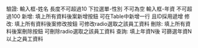 驗證:
	輸入框-姓名 長度不可超過10
	下拉選單-性別 不可為空
	輸入框-年資 不可超過100
新增:
	填上所有資料後案新增按鈕 可在Table中新增一行 且ID採用遞增
修改:
	填上所有資料後案修改按鈕 可修改radio選取之該員工資料
刪除:
	填上所有資料後案刪除按鈕 可刪除radio選取之該員工資料
查詢:
	填上年資N後 可篩選年資N以上之員工資料

